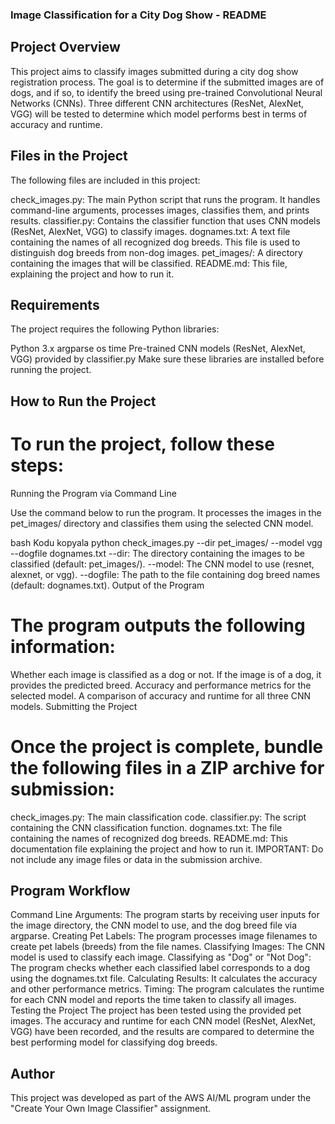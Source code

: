 ### Image Classification for a City Dog Show - README
## Project Overview
This project aims to classify images submitted during a city dog show registration process. The goal is to determine if the submitted images are of dogs, and if so, to identify the breed using pre-trained Convolutional Neural Networks (CNNs). Three different CNN architectures (ResNet, AlexNet, VGG) will be tested to determine which model performs best in terms of accuracy and runtime.

## Files in the Project
The following files are included in this project:

check_images.py: The main Python script that runs the program. It handles command-line arguments, processes images, classifies them, and prints results.
classifier.py: Contains the classifier function that uses CNN models (ResNet, AlexNet, VGG) to classify images.
dognames.txt: A text file containing the names of all recognized dog breeds. This file is used to distinguish dog breeds from non-dog images.
pet_images/: A directory containing the images that will be classified.
README.md: This file, explaining the project and how to run it.

## Requirements
The project requires the following Python libraries:

Python 3.x
argparse
os
time
Pre-trained CNN models (ResNet, AlexNet, VGG) provided by classifier.py
Make sure these libraries are installed before running the project.

## How to Run the Project
# To run the project, follow these steps:

Running the Program via Command Line

Use the command below to run the program. It processes the images in the pet_images/ directory and classifies them using the selected CNN model.

bash
Kodu kopyala
python check_images.py --dir pet_images/ --model vgg --dogfile dognames.txt
--dir: The directory containing the images to be classified (default: pet_images/).
--model: The CNN model to use (resnet, alexnet, or vgg).
--dogfile: The path to the file containing dog breed names (default: dognames.txt).
Output of the Program

# The program outputs the following information:

Whether each image is classified as a dog or not.
If the image is of a dog, it provides the predicted breed.
Accuracy and performance metrics for the selected model.
A comparison of accuracy and runtime for all three CNN models.
Submitting the Project

# Once the project is complete, bundle the following files in a ZIP archive for submission:

check_images.py: The main classification code.
classifier.py: The script containing the CNN classification function.
dognames.txt: The file containing the names of recognized dog breeds.
README.md: This documentation file explaining the project and how to run it.
IMPORTANT: Do not include any image files or data in the submission archive.

## Program Workflow
Command Line Arguments: The program starts by receiving user inputs for the image directory, the CNN model to use, and the dog breed file via argparse.
Creating Pet Labels: The program processes image filenames to create pet labels (breeds) from the file names.
Classifying Images: The CNN model is used to classify each image.
Classifying as "Dog" or "Not Dog": The program checks whether each classified label corresponds to a dog using the dognames.txt file.
Calculating Results: It calculates the accuracy and other performance metrics.
Timing: The program calculates the runtime for each CNN model and reports the time taken to classify all images.
Testing the Project
The project has been tested using the provided pet images. The accuracy and runtime for each CNN model (ResNet, AlexNet, VGG) have been recorded, and the results are compared to determine the best performing model for classifying dog breeds.

## Author
This project was developed as part of the AWS AI/ML program under the "Create Your Own Image Classifier" assignment.

